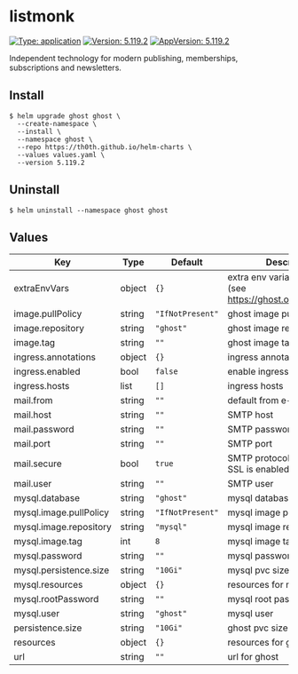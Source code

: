 # listmonk

[![Type: application](https://img.shields.io/badge/Type-application-informational?style=flat-square)](#)
[![Version: 5.119.2](https://img.shields.io/badge/Version-5.119.2-informational?style=flat-square)](#)
[![AppVersion: 5.119.2](https://img.shields.io/badge/AppVersion-5.119.2-informational?style=flat-square)](#)

Independent technology for modern publishing, memberships, subscriptions and newsletters.

## Install

```shell
$ helm upgrade ghost ghost \
  --create-namespace \
  --install \
  --namespace ghost \
  --repo https://th0th.github.io/helm-charts \
  --values values.yaml \
  --version 5.119.2
```

## Uninstall

```shell
$ helm uninstall --namespace ghost ghost
```

## Values

| Key                    | Type   | Default          | Description                                                       |
|------------------------|--------|------------------|-------------------------------------------------------------------|
| extraEnvVars           | object | `{}`             | extra env variables for ghost (see https://ghost.org/docs/config) |
| image.pullPolicy       | string | `"IfNotPresent"` | ghost image pull policy                                           |
| image.repository       | string | `"ghost"`        | ghost image repository                                            |
| image.tag              | string | `""`             | ghost image tag                                                   |
| ingress.annotations    | object | `{}`             | ingress annotations                                               |
| ingress.enabled        | bool   | `false`          | enable ingress                                                    |
| ingress.hosts          | list   | `[]`             | ingress hosts                                                     |
| mail.from              | string | `""`             | default from e-mail address                                       |
| mail.host              | string | `""`             | SMTP host                                                         |
| mail.password          | string | `""`             | SMTP password                                                     |
| mail.port              | string | `""`             | SMTP port                                                         |
| mail.secure            | bool   | `true`           | SMTP protocol (true means SSL is enabled)                         |
| mail.user              | string | `""`             | SMTP user                                                         |
| mysql.database         | string | `"ghost"`        | mysql database name                                               |
| mysql.image.pullPolicy | string | `"IfNotPresent"` | mysql image pull policy                                           |
| mysql.image.repository | string | `"mysql"`        | mysql image repository                                            |
| mysql.image.tag        | int    | `8`              | mysql image tag                                                   |
| mysql.password         | string | `""`             | mysql password                                                    |
| mysql.persistence.size | string | `"10Gi"`         | mysql pvc size                                                    |
| mysql.resources        | object | `{}`             | resources for mysql                                               |
| mysql.rootPassword     | string | `""`             | mysql root password                                               |
| mysql.user             | string | `"ghost"`        | mysql user                                                        |
| persistence.size       | string | `"10Gi"`         | ghost pvc size                                                    |
| resources              | object | `{}`             | resources for ghost                                               |
| url                    | string | `""`             | url for ghost                                                     |
